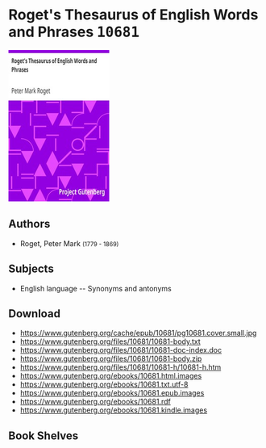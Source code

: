 # Roget's Thesaurus of English Words and Phrases <kbd>10681</kbd>

![](./cover.medium.jpg "")

## Authors


 - Roget, Peter Mark <small>(1779 - 1869)</small>

## Subjects


 - English language -- Synonyms and antonyms

## Download


 - https://www.gutenberg.org/cache/epub/10681/pg10681.cover.small.jpg
 - https://www.gutenberg.org/files/10681/10681-body.txt
 - https://www.gutenberg.org/files/10681/10681-doc-index.doc
 - https://www.gutenberg.org/files/10681/10681-body.zip
 - https://www.gutenberg.org/files/10681/10681-h/10681-h.htm
 - https://www.gutenberg.org/ebooks/10681.html.images
 - https://www.gutenberg.org/ebooks/10681.txt.utf-8
 - https://www.gutenberg.org/ebooks/10681.epub.images
 - https://www.gutenberg.org/ebooks/10681.rdf
 - https://www.gutenberg.org/ebooks/10681.kindle.images

## Book Shelves


